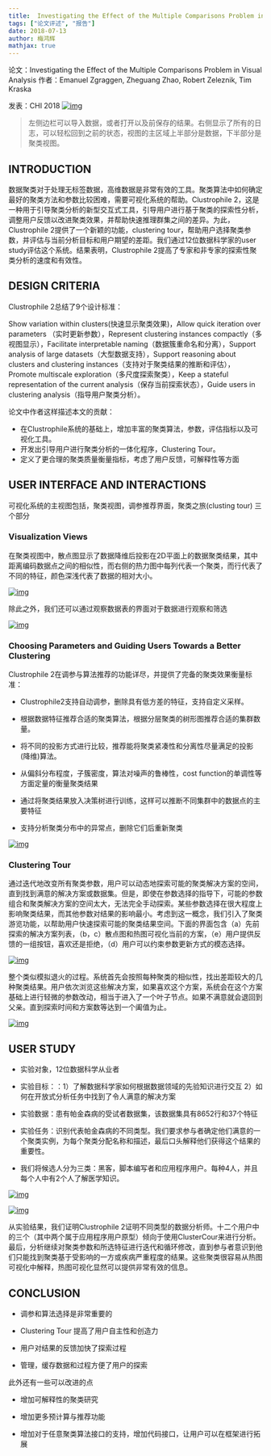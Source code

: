 ```yaml
---
title:  Investigating the Effect of the Multiple Comparisons Problem in Visual Analysis
tags: ["论文评述", "报告"]
date: 2018-07-13
author: 梅鸿辉
mathjax: true
---
```

论文：Investigating the Effect of the Multiple Comparisons Problem in Visual Analysis
作者：Emanuel Zgraggen, Zheguang Zhao, Robert Zeleznik, Tim Kraska

发表：CHI 2018 [![img](http://www.cad.zju.edu.cn/home/vagblog/wp-content/uploads/2018/09/Screen-Shot-2018-09-07-at-11.29.11-AM.png)](http://www.cad.zju.edu.cn/home/vagblog/wp-content/uploads/2018/09/Screen-Shot-2018-09-07-at-11.29.11-AM.png)

> 左侧边栏可以导入数据，或者打开以及前保存的结果。右侧显示了所有的日志，可以轻松回到之前的状态，视图的主区域上半部分是数据，下半部分是聚类视图。

## INTRODUCTION

数据聚类对于处理无标签数据，高维数据是非常有效的工具。聚类算法中如何确定最好的聚类方法和参数比较困难，需要可视化系统的帮助。Clustrophile 2，这是一种用于引导聚类分析的新型交互式工具，引导用户进行基于聚类的探索性分析，调整用户反馈以改进聚类效果，并帮助快速推理群集之间的差异。为此，Clustrophile 2提供了一个新颖的功能，clustering tour，帮助用户选择聚类参数，并评估与当前分析目标和用户期望的差距。我们通过12位数据科学家的user study评估这个系统。结果表明，Clustrophile 2提高了专家和非专家的探索性聚类分析的速度和有效性。



## DESIGN CRITERIA

Clustrophile 2总结了9个设计标准：

Show variation within clusters(快速显示聚类效果)，Allow quick iteration over parameters （实时更新参数），Represent clustering instances compactly（多视图显示），Facilitate interpretable naming（数据簇重命名和分离），Support analysis of large datasets（大型数据支持），Support reasoning about clusters and clustering instances（支持对于聚类结果的推断和评估），Promote multiscale exploration（多尺度探索聚类），Keep a stateful representation of the current analysis（保存当前探索状态），Guide users in clustering analysis（指导用户聚类分析）。

论文中作者这样描述本文的贡献：

- 在Clustrophile系统的基础上，增加丰富的聚类算法，参数，评估指标以及可视化工具。
- 开发出引导用户进行聚类分析的一体化程序，Clustering Tour。
- 定义了更合理的聚类质量衡量指标，考虑了用户反馈，可解释性等方面

## USER INTERFACE AND INTERACTIONS

可视化系统的主视图包括，聚类视图，调参推荐界面，聚类之旅(clusting tour) 三个部分

### Visualization Views

在聚类视图中，散点图显示了数据降维后投影在2D平面上的数据聚类结果，其中距离编码数据点之间的相似性，而右侧的热力图中每列代表一个聚类，而行代表了不同的特征，颜色深浅代表了数据的相对大小。

[![img](http://www.cad.zju.edu.cn/home/vagblog/wp-content/uploads/2018/09/Screen-Shot-2018-09-10-at-4.31.22-PM.png)](http://www.cad.zju.edu.cn/home/vagblog/wp-content/uploads/2018/09/Screen-Shot-2018-09-10-at-4.31.22-PM.png)

除此之外，我们还可以通过观察数据表的界面对于数据进行观察和筛选

[![img](http://www.cad.zju.edu.cn/home/vagblog/wp-content/uploads/2018/09/Screen-Shot-2018-09-10-at-4.32.10-PM.png)](http://www.cad.zju.edu.cn/home/vagblog/wp-content/uploads/2018/09/Screen-Shot-2018-09-10-at-4.32.10-PM.png)

### Choosing Parameters and Guiding Users Towards a Better Clustering

Clustrophile 2在调参与算法推荐的功能详尽，并提供了完备的聚类效果衡量标准：

- Clustrophile2支持自动调参，删除具有低方差的特征，支持自定义采样。

- 根据数据特征推荐合适的聚类算法，根据分层聚类的树形图推荐合适的集群数量。

- 将不同的投影方式进行比较，推荐能将聚类紧凑性和分离性尽量满足的投影(降维)算法。
- 从偏斜分布程度，子簇密度，算法对噪声的鲁棒性，cost function的单调性等方面定量的衡量聚类结果
- 通过将聚类结果放入决策树进行训练，这样可以推断不同集群中的数据点的主要特征
- 支持分析聚类分布中的异常点，删除它们后重新聚类

[![img](http://www.cad.zju.edu.cn/home/vagblog/wp-content/uploads/2018/09/Screen-Shot-2018-09-07-at-11.29.55-AM.png)](http://www.cad.zju.edu.cn/home/vagblog/wp-content/uploads/2018/09/Screen-Shot-2018-09-07-at-11.29.55-AM.png)

### Clustering Tour

通过迭代地改变所有聚类参数，用户可以动态地探索可能的聚类解决方案的空间，直到找到满意的解决方案或数据集。但是，即使在参数选择的指导下，可能的参数组合和聚类解决方案的空间太大，无法完全手动探索。某些参数选择在很大程度上影响聚类结果，而其他参数对结果的影响最小。考虑到这一概念，我们引入了聚类游览功能，以帮助用户快速探索可能的聚类结果空间。下面的界面包含（a）先前探索的解决方案列表，（b，c）散点图和热图可视化当前的方案，（e）用户提供反馈的一组按钮，喜欢还是拒绝，（d）用户可以约束参数更新方式的模态选择。

[![img](http://www.cad.zju.edu.cn/home/vagblog/wp-content/uploads/2018/09/Screen-Shot-2018-09-10-at-4.49.11-PM.png)](http://www.cad.zju.edu.cn/home/vagblog/wp-content/uploads/2018/09/Screen-Shot-2018-09-10-at-4.49.11-PM.png)

整个类似模拟退火的过程。系统首先会按照每种聚类的相似性，找出差距较大的几种聚类结果。用户依次浏览这些解决方案，如果喜欢这个方案，系统会在这个方案基础上进行轻微的参数改动，相当于进入了一个叶子节点。如果不满意就会退回到父亲。直到探索时间和方案数等达到一个阖值为止。

[![img](http://www.cad.zju.edu.cn/home/vagblog/wp-content/uploads/2018/09/Screen-Shot-2018-09-07-at-11.30.13-AM.png)](http://www.cad.zju.edu.cn/home/vagblog/wp-content/uploads/2018/09/Screen-Shot-2018-09-07-at-11.30.13-AM.png)

## USER STUDY

- 实验对象，12位数据科学从业者

- 实验目标：：1）了解数据科学家如何根据数据领域的先验知识进行交互 2）如何在开放式分析任务中找到了令人满意的解决方案

- 实验数据：患有帕金森病的受试者数据集，该数据集具有8652行和37个特征
- 实验任务：识别代表帕金森病的不同类型。我们要求参与者确定他们满意的一个聚类实例，为每个聚类分配名称和描述，最后口头解释他们获得这个结果的重要性。
- 我们将候选人分为三类：黑客，脚本编写者和应用程序用户。每种4人，并且每个人中有2个人了解医学知识。

[![img](http://www.cad.zju.edu.cn/home/vagblog/wp-content/uploads/2018/09/Screen-Shot-2018-09-07-at-11.30.34-AM.png)](http://www.cad.zju.edu.cn/home/vagblog/wp-content/uploads/2018/09/Screen-Shot-2018-09-07-at-11.30.34-AM.png)

[![img](http://www.cad.zju.edu.cn/home/vagblog/wp-content/uploads/2018/09/Screen-Shot-2018-09-07-at-11.30.42-AM.png)](http://www.cad.zju.edu.cn/home/vagblog/wp-content/uploads/2018/09/Screen-Shot-2018-09-07-at-11.30.42-AM.png)

从实验结果，我们证明Clustrophile 2证明不同类型的数据分析师。十二个用户中的三个（其中两个属于应用程序用户原型）倾向于使用ClusterCour来进行分析。最后，分析继续对聚类参数和所选特征进行迭代和循环修改，直到参与者意识到他们只能找到聚类基于受影响的一方或疾病严重程度的结果。这些聚类很容易从热图可视化中解释，热图可视化显然可以提供非常有效的信息。

## CONCLUSION

- 调参和算法选择是非常重要的

- Clustering Tour 提高了用户自主性和创造力

- 用户对结果的反馈加快了探索过程

- 管理，缓存数据和过程方便了用户的探索

此外还有一些可以改进的点

- 增加可解释性的聚类研究

- 增加更多预计算与推荐功能

- 增加对于任意聚类算法接口的支持，增加代码接口，让用户可以在框架进行拓展